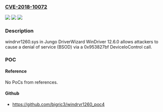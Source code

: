 ### [CVE-2018-10072](https://cve.mitre.org/cgi-bin/cvename.cgi?name=CVE-2018-10072)
![](https://img.shields.io/static/v1?label=Product&message=n%2Fa&color=blue)
![](https://img.shields.io/static/v1?label=Version&message=n%2Fa&color=blue)
![](https://img.shields.io/static/v1?label=Vulnerability&message=n%2Fa&color=brighgreen)

### Description

windrvr1260.sys in Jungo DriverWizard WinDriver 12.6.0 allows attackers to cause a denial of service (BSOD) via a 0x953827bf DeviceIoControl call.

### POC

#### Reference
No PoCs from references.

#### Github
- https://github.com/bigric3/windrvr1260_poc4

